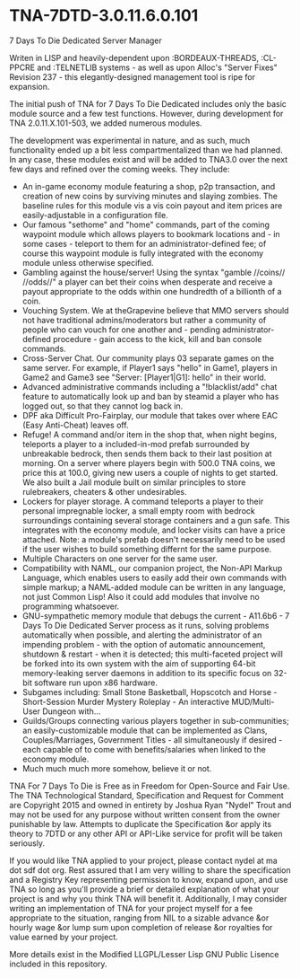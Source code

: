 # TNA-7DTD-3.0.11.6.0.101

7 Days To Die Dedicated Server Manager

Writen in LISP and heavily-dependent upon :BORDEAUX-THREADS, :CL-PPCRE and :TELNETLIB systems - as well as upon Alloc's "Server Fixes" Revision 237 - this elegantly-designed management tool is ripe for expansion.

The initial push of TNA for 7 Days To Die Dedicated includes only the basic module source and a few test functions. However, during development for TNA 2.0.11.X.101-503, we added numerous modules.

The development was experimental in nature, and as such, much functionality ended up a bit less compartmentalized than we had planned. In any case, these modules exist and will be added to TNA3.0 over the next few days and refined over the coming weeks. They include:

- An in-game economy module featuring a shop, p2p transaction, and creation of new coins by surviving minutes and slaying zombies. The baseline rules for this module vis a vis coin payout and item prices are easily-adjustable in a configuration file.
- Our famous "sethome" and "home" commands, part of the coming waypoint module which allows players to bookmark locations and - in some cases - teleport to them for an administrator-defined fee; of course this waypoint module is fully integrated with the economy module unless otherwise specified.
- Gambling against the house/server! Using the syntax "gamble //coins// //odds//" a player can bet their coins when desperate and receive a payout appropriate to the odds within one hundredth of a billionth of a coin.
- Vouching System. We at theGrapevine believe that MMO servers should not have traditional admins/moderators but rather a community of people who can vouch for one another and - pending administrator-defined procedure - gain access to the kick, kill and ban console commands.
- Cross-Server Chat. Our community plays 03 separate games on the same server. For example, if Player1 says "hello" in Game1, players in Game2 and Game3 see "Server: [Player1|G1]: hello" in their world.
- Advanced administrative commands including a "!blacklist/add" chat feature to automatically look up and ban by steamid a player who has logged out, so that they cannot log back in.
- DPF aka Difficult Pro-Fairplay, our module that takes over where EAC (Easy Anti-Cheat) leaves off.
- Refuge! A command and/or item in the shop that, when night begins, teleports a player to a included-in-mod prefab surrounded by unbreakable bedrock, then sends them back to their last position at morning. On a server where players begin with 500.0 TNA coins, we price this at 100.0, giving new users a couple of nights to get started. We also built a Jail module built on similar principles to store rulebreakers, cheaters & other undesirables.
- Lockers for player storage. A command teleports a player to their personal impregnable locker, a small empty room with bedrock surroundings containing several storage containers and a gun safe. This integrates with the economy module, and locker visits can have a price attached. Note: a module's prefab doesn't necessarily need to be used if the user wishes to build something differnt for the same purpose.
- Multiple Characters on one server for the same user.
- Compatibility with NAML, our companion project, the Non-API Markup Language, which enables users to easily add their own commands with simple markup; a NAML-added module can be written in any language, not just Common Lisp! Also it could add modules that involve no programming whatsoever.
- GNU-sympathetic memory module that debugs the current - A11.6b6 - 7 Days To Die Dedicated Server process as it runs, solving problems automatically when possible, and alerting the administrator of an impending problem - with the option of automatic announcement, shutdown & restart - when it is detected; this multi-faceted project will be forked into its own system with the aim of supporting 64-bit memory-leaking server daemons in addition to its specific focus on 32-bit software run upon x86 hardware.
- Subgames including: Small Stone Basketball, Hopscotch and Horse - Short-Session Murder Mystery Roleplay - An interactive MUD/Multi-User Dungeon with...
- Guilds/Groups connecting various players together in sub-communities; an easily-customizable module that can be implemented as Clans, Couples/Marriages, Government Titles - all simultaneously if desired - each capable of to come with benefits/salaries when linked to the economy module.
- Much much much more somehow, believe it or not.

TNA For 7 Days To Die is Free as in Freedom for Open-Source and Fair Use. The TNA Technological Standard, Specification and Request for Comment are Copyright 2015 and owned in entirety by Joshua Ryan "Nydel" Trout and may not be used for any purpose without written consent from the owner punishable by law. Attempts to duplicate the Specification &or apply its theory to 7DTD or any other API or API-Like service for profit will be taken seriously.

If you would like TNA applied to your project, please contact nydel at ma dot sdf dot org. Rest assured that I am very willing to share the specification and a Registry Key representing permission to know, expand upon, and use TNA so long as you'll provide a brief or detailed explanation of what your project is and why you think TNA will benefit it. Additionally, I may consider writing an implementation of TNA for your project myself for a fee appropriate to the situation, ranging from NIL to a sizable advance &or hourly wage &or lump sum upon completion of release &or royalties for value earned by your project.

More details exist in the Modified LLGPL/Lesser Lisp GNU Public Lisence included in this repository.
